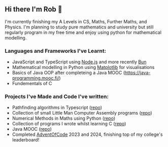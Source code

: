 ## Hi there I'm Rob 👋
I'm currently finishing my A Levels in CS, Maths, Further Maths, and Physics. I'm planning to study pure mathematics and university but still regularly program in my free time and enjoy using python for mathematical modelling.
### Languages and Frameworks I've Learnt:
- JavaScript and TypeScript using [Node.js](https://node.js.org/) and more recently [Bun](https://bun.sh)
- Mathematical modelling in Python using [Matplotlib](https://matplotlib.org/) for visualisations
- Basics of Java OOP after completeing a Java MOOC (<https://java-programming.mooc.fi/>)
- Fundementals of C

### Projects I've Made and Code I've written:
- Pathfinding algorithms in Typescript ([repo](https://github.com/BHASVIC-RobertSimmons23/pathfinding/tree/master))
- Collection of small Little Man Computer Assembly programs ([repo](https://github.com/BHASVIC-RobertSimmons23/LittleManComputer))
- Numerical Methods in Maths using Python ([repo](https://github.com/BHASVIC-RobertSimmons23/PythonModelling/tree/main))
- Collection of programs I wrote whilst learning C ([repo](https://github.com/BHASVIC-RobertSimmons23/Learning-C))
- Java MOOC ([repo](https://github.com/BHASVIC-RobertSimmons23/JavaMOOC))
- Completed [AdventOfCode](https://adventofcode.com/) 2023 and 2024, finishing top of my college's leaderboard!

